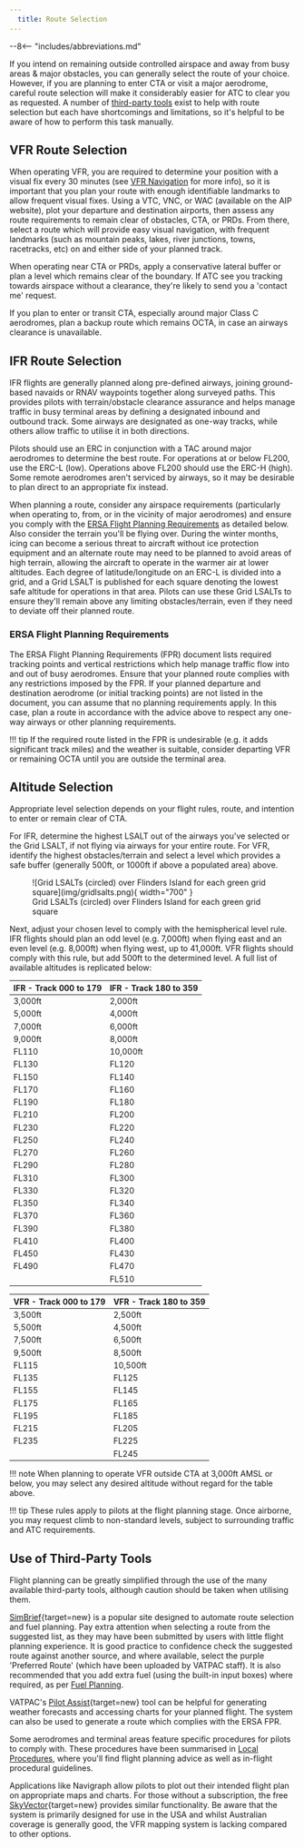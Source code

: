 ```yaml
---
  title: Route Selection
---
```


--8<-- "includes/abbreviations.md"

If you intend on remaining outside controlled airspace and away from busy areas & major obstacles, you can generally select the route of your choice. However, if you are planning to enter CTA or visit a major aerodrome, careful route selection will make it considerably easier for ATC to clear you as requested. A number of [third-party tools](#use-of-third-party-tools) exist to help with route selection but each have shortcomings and limitations, so it's helpful to be aware of how to perform this task manually.

## VFR Route Selection
When operating VFR, you are required to determine your position with a visual fix every 30 minutes (see [VFR Navigation](../navigation/vfrnavigation.md#navigation-requirements) for more info), so it is important that you plan your route with enough identifiable landmarks to allow frequent visual fixes. Using a VTC, VNC, or WAC (available on the AIP website), plot your departure and destination airports, then assess any route requirements to remain clear of obstacles, CTA, or PRDs. From there, select a route which will provide easy visual navigation, with frequent landmarks (such as mountain peaks, lakes, river junctions, towns, racetracks, etc) on and either side of your planned track.

When operating near CTA or PRDs, apply a conservative lateral buffer or plan a level which remains clear of the boundary. If ATC see you tracking towards airspace without a clearance, they're likely to send you a 'contact me' request.

If you plan to enter or transit CTA, especially around major Class C aerodromes, plan a backup route which remains OCTA, in case an airways clearance is unavailable.

## IFR Route Selection
IFR flights are generally planned along pre-defined airways, joining ground-based navaids or RNAV waypoints together along surveyed paths. This provides pilots with terrain/obstacle clearance assurance and helps manage traffic in busy terminal areas by defining a designated inbound and outbound track. Some airways are designated as one-way tracks, while others allow traffic to utilise it in both directions.

Pilots should use an ERC in conjunction with a TAC around major aerodromes to determine the best route. For operations at or below FL200, use the ERC-L (low). Operations above FL200 should use the ERC-H (high). Some remote aerodromes aren't serviced by airways, so it may be desirable to plan direct to an appropriate fix instead.

When planning a route, consider any airspace requirements (particularly when operating to, from, or in the vicinity of major aerodromes) and ensure you comply with the [ERSA Flight Planning Requirements](#ersa-flight-planning-requirements) as detailed below. Also consider the terrain you'll be flying over. During the winter months, icing can become a serious threat to aircraft without ice protection equipment and an alternate route may need to be planned to avoid areas of high terrain, allowing the aircraft to operate in the warmer air at lower altitudes. Each degree of latitude/longitude on an ERC-L is divided into a grid, and a Grid LSALT is published for each square denoting the lowest safe altitude for operations in that area. Pilots can use these Grid LSALTs to ensure they'll remain above any limiting obstacles/terrain, even if they need to deviate off their planned route.

### ERSA Flight Planning Requirements
The ERSA Flight Planning Requirements (FPR) document lists required tracking points and vertical restrictions which help manage traffic flow into and out of busy aerodromes. Ensure that your planned route complies with any restrictions imposed by the FPR. If your planned departure and destination aerodrome (or initial tracking points) are not listed in the document, you can assume that no planning requirements apply. In this case, plan a route in accordance with the advice above to respect any one-way airways or other planning requirements.

!!! tip
    If the required route listed in the FPR is undesirable (e.g. it adds significant track miles) and the weather is suitable, consider departing VFR or remaining OCTA until you are outside the terminal area.

## Altitude Selection
Appropriate level selection depends on your flight rules, route, and intention to enter or remain clear of CTA.

For IFR, determine the highest LSALT out of the airways you've selected or the Grid LSALT, if not flying via airways for your entire route. For VFR, identify the highest obstacles/terrain and select a level which provides a safe buffer (generally 500ft, or 1000ft if above a populated area) above. 

<figure markdown>
![Grid LSALTs (circled) over Flinders Island for each green grid square](img/gridlsalts.png){ width="700" }
  <figcaption>Grid LSALTs (circled) over Flinders Island for each green grid square</figcaption>
</figure>

Next, adjust your chosen level to comply with the hemispherical level rule. IFR flights should plan an odd level (e.g. 7,000ft) when flying east and an even level (e.g. 8,000ft) when flying west, up to 41,000ft. VFR flights should comply with this rule, but add 500ft to the determined level. A full list of available altitudes is replicated below:

| IFR - Track 000 to 179 | IFR - Track 180 to 359 |
| ----- | ----- |
| 3,000ft | 2,000ft |
| 5,000ft | 4,000ft |
| 7,000ft | 6,000ft |
| 9,000ft | 8,000ft |
| FL110 | 10,000ft |
| FL130 | FL120 |
| FL150 | FL140 |
| FL170 | FL160 |
| FL190 | FL180 |
| FL210 | FL200 |
| FL230 | FL220 |
| FL250 | FL240 |
| FL270 | FL260 |
| FL290 | FL280 |
| FL310 | FL300 |
| FL330 | FL320 |
| FL350 | FL340 |
| FL370 | FL360 |
| FL390 | FL380 |
| FL410 | FL400 |
| FL450 | FL430 |
| FL490 | FL470 |
|  | FL510 |

| VFR - Track 000 to 179 | VFR - Track 180 to 359 |
| ----- | ----- |
| 3,500ft | 2,500ft |
| 5,500ft | 4,500ft |
| 7,500ft | 6,500ft |
| 9,500ft | 8,500ft |
| FL115 | 10,500ft |
| FL135 | FL125 |
| FL155 | FL145 |
| FL175 | FL165 |
| FL195 | FL185 |
| FL215 | FL205 |
| FL235 | FL225 |
|  | FL245 |

!!! note
    When planning to operate VFR outside CTA at 3,000ft AMSL or below, you may select any desired altitude without regard for the table above.

!!! tip
    These rules apply to pilots at the flight planning stage. Once airborne, you may request climb to non-standard levels, subject to surrounding traffic and ATC requirements.

## Use of Third-Party Tools
Flight planning can be greatly simplified through the use of the many available third-party tools, although caution should be taken when utilising them.

[SimBrief](https://simbrief.com){target=new} is a popular site designed to automate route selection and fuel planning. Pay extra attention when selecting a route from the suggested list, as they may have been submitted by users with little flight planning experience. It is good practice to confidence check the suggested route against another source, and where available, select the purple 'Preferred Route' (which have been uploaded by VATPAC staff). It is also recommended that you add extra fuel (using the built-in input boxes) where required, as per [Fuel Planning](./fuelplanning.md).

VATPAC's [Pilot Assist](https://vatpac.org/membership-hub/tools/pilot){target=new} tool can be helpful for generating weather forecasts and accessing charts for your planned flight. The system can also be used to generate a route which complies with the ERSA FPR.

Some aerodromes and terminal areas feature specific procedures for pilots to comply with. These procedures have been summarised in [Local Procedures](../local-procedures/), where you'll find flight planning advice as well as in-flight procedural guidelines.

Applications like Navigraph allow pilots to plot out their intended flight plan on appropriate maps and charts. For those without a subscription, the free [SkyVector](https://skyvector.com){target=new} provides similar functionality. Be aware that the system is primarily designed for use in the USA and whilst Australian coverage is generally good, the VFR mapping system is lacking compared to other options.
